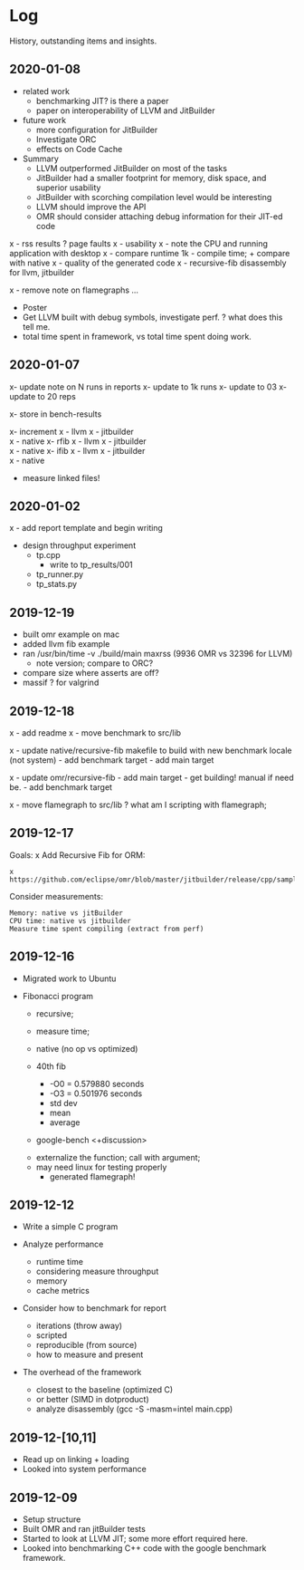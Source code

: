 # Log
History, outstanding items and insights.

## 2020-01-08

- related work
    - benchmarking JIT? is there a paper
    - paper on interoperability of LLVM and JitBuilder
- future work
    - more configuration for JitBuilder
    - Investigate ORC
    - effects on Code Cache
- Summary
    - LLVM outperformed JitBuilder on most of the tasks
    - JitBuilder had a smaller footprint for memory, disk space, and superior usability
    - JitBuilder with scorching compilation level would be interesting
    - LLVM should improve the API
    - OMR should consider attaching debug information for their JIT-ed code

x - rss results ? page faults
x - usability
x - note the CPU and running application with desktop
x - compare runtime 1k - compile time; + compare with native
x - quality of the generated code
    x - recursive-fib disassembly for llvm, jitbuilder
    
x - remove note on flamegraphs
...

- Poster
- Get LLVM built with debug symbols, investigate perf. ? what does this tell me.
 - total time spent in framework, vs total time spent doing work.


## 2020-01-07
x- update note on N runs in reports
x- update to 1k runs
x- update to 03
x- update to 20 reps

x- store in bench-results

x- increment
	x - llvm
	x - jitbuilder	
	x - native
x- rfib
	x - llvm
	x - jitbuilder	
	x - native
x- ifib
	x - llvm
	x - jitbuilder	
	x - native

- measure linked files!



## 2020-01-02
x - add report template and begin writing
- design throughput experiment 
    - tp.cpp
        - write to tp_results/001
    - tp_runner.py
    - tp_stats.py

## 2019-12-19
- built omr example on mac
- added llvm fib example
- ran /usr/bin/time -v ./build/main maxrss (9936 OMR vs 32396 for LLVM)
    - note version; compare to ORC?
- compare size where asserts are off?
- massif ? for valgrind

## 2019-12-18
x - add readme
x - move benchmark to src/lib

x - update native/recursive-fib makefile to build with new benchmark locale (not system)
    - add benchmark target
    - add main target

x - update omr/recursive-fib
    - add main target
    - get building! manual if need be.
    - add benchmark target
    

x - move flamegraph to src/lib
    ? what am I scripting with flamegraph;
    


## 2019-12-17
Goals:
    x Add Recursive Fib for ORM:
    
    x https://github.com/eclipse/omr/blob/master/jitbuilder/release/cpp/samples/RecursiveFib.cpp

Consider measurements:
    
    Memory: native vs jitBuilder
    CPU time: native vs jitbuilder
    Measure time spent compiling (extract from perf)

## 2019-12-16
+ Migrated work to Ubuntu

- Fibonacci program
    - recursive;
    - measure time;
    - native (no op vs optimized)
    - 40th fib
        + -O0 = 0.579880 seconds
        + -O3 = 0.501976 seconds
        + std dev
        + mean
        + average

    - google-bench <+discussion>
    + externalize the function; call with argument;
    + may need linux for testing properly
        + generated flamegraph!    

## 2019-12-12
- Write a simple C program
- Analyze performance
    - runtime time
    - considering measure throughput
    - memory
    - cache metrics

- Consider how to benchmark for report
    - iterations (throw away)
    - scripted
    - reproducible (from source)
    - how to measure and present

- The overhead of the framework
    - closest to the baseline (optimized C)
    - or better (SIMD in dotproduct)
    - analyze disassembly (gcc -S -masm=intel main.cpp)

## 2019-12-[10,11]
- Read up on linking + loading
- Looked into system performance

## 2019-12-09
- Setup structure
- Built OMR and ran jitBuilder tests
- Started to look at LLVM JIT; some more effort required here.
- Looked into benchmarking C++ code with the google benchmark framework.
